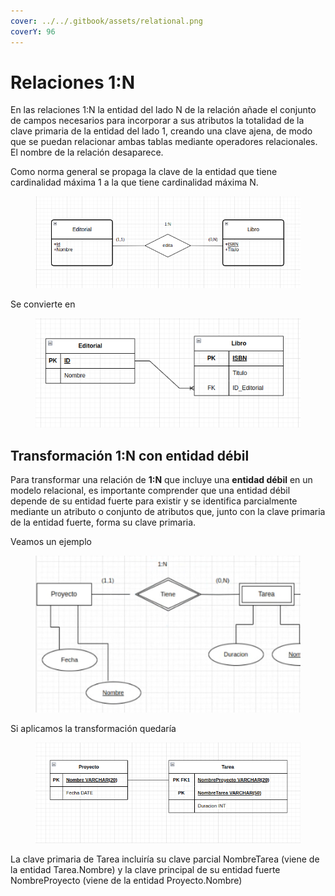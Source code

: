 ```yaml
---
cover: ../../.gitbook/assets/relational.png
coverY: 96
---
```


# Relaciones 1:N

En las relaciones 1:N la entidad del lado N de la relación añade el conjunto de campos necesarios para incorporar a sus atributos la totalidad de la clave primaria de la entidad del lado 1, creando una clave ajena, de modo que se puedan relacionar ambas tablas mediante operadores relacionales. El nombre de la relación desaparece.

Como norma general se propaga la clave de la entidad que tiene cardinalidad máxima 1 a la que tiene cardinalidad máxima N.

<figure><img src="../../.gitbook/assets/image (95).png" alt=""><figcaption></figcaption></figure>

Se convierte en

<figure><img src="../../.gitbook/assets/image (112).png" alt=""><figcaption></figcaption></figure>

## Transformación 1:N con entidad débil

Para transformar una relación de **1:N** que incluye una **entidad débil** en un modelo relacional, es importante comprender que una entidad débil depende de su entidad fuerte para existir y se identifica parcialmente mediante un atributo o conjunto de atributos que, junto con la clave primaria de la entidad fuerte, forma su clave primaria.

Veamos un ejemplo

<figure><img src="../../.gitbook/assets/image (3).png" alt=""><figcaption></figcaption></figure>

Si aplicamos la transformación quedaría

<figure><img src="../../.gitbook/assets/image (1) (1).png" alt=""><figcaption></figcaption></figure>

La clave primaria de Tarea incluiría su clave parcial NombreTarea (viene de la entidad Tarea.Nombre) y  la clave principal de su entidad fuerte NombreProyecto (viene de la entidad Proyecto.Nombre)
